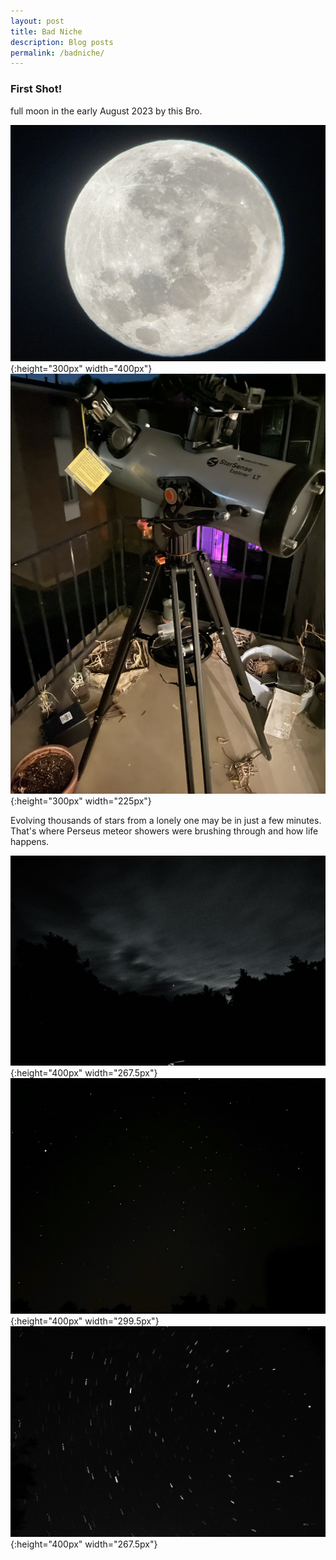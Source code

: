 ```yaml
---
layout: post
title: Bad Niche
description: Blog posts
permalink: /badniche/
---
```

<h3>First Shot!</h3>
<p> full moon in the early August 2023 by this Bro. </p>

![image alt <](/assets/images/first-full-moon.jpg){:height="300px" width="400px"}
![image alt >](/assets/images/my-telescope.jpg){:height="300px" width="225px"}

<p>Evolving thousands of stars from a lonely one may be in just a few minutes. That's where Perseus meteor showers were brushing through and how life happens.</P>

![image alt <](/assets/images/lonely_star.jpg){:height="400px" width="267.5px"}
![image alt >](/assets/images/thousands_of_stars.jpg){:height="400px" width="299.5px"}
![image alt ><](/assets/images/star_moving.PNG){:height="400px" width="267.5px"}




